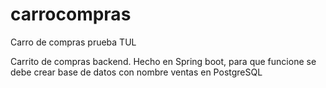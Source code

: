 # carrocompras
Carro de compras prueba TUL

Carrito de compras backend. Hecho en Spring boot, para que funcione se debe crear base de datos con nombre ventas en PostgreSQL
